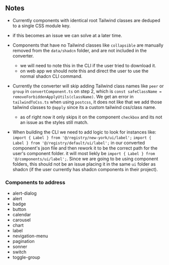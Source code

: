 ## Notes

- Currently components with identical root Tailwind classes are deduped to a single CSS module key.
 - if this becomes an issue we can solve at a later time.


- Components that have no Tailwind classes like `collapsible` are manually removed from the `data/shadcn` folder,
and are not included in the converter.
  - we will need to note this in the CLI if the user tried to download it.
  - on web app we should note this and direct the user to use the normal shadcn CLI command.


- Currently the converter will skip adding Tailwind class names like `peer` or `group` in `convertComponent.ts` on step 2,
which is `const safeClassName = removeForbiddenApplyUtils(className)`. We get an error in `tailwindToCss.ts` when using `postcss`,
it does not like that we add those tailwind classes to `@apply` since its a custom tailwind css/class name.
  - as of right now it only skips it on the component `checkbox` and its not an issue as the styles still match.


- When building the CLI we need to add logic to look for instances like:
`import { Label } from '@/registry/new-york/ui/label';`
`import { Label } from '@/registry/default/ui/label';`
in our converted component's json file and then rework it to be the correct path for the user's component folder.
it will most liekly be `import { Label } from '@/components/ui/label';`. Since we are going to be using component folders,
this should not be an issue placing it in the same `ui` folder as shadcn (if the user currently has shadcn components in their project).

### Components to address

- alert-dialog
- alert
- badge
- button
- calendar
- carousel
- chart
- label
- nevigation-menu
- pagination
- sonner
- switch
- toggle-group

